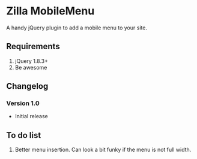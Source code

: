 # Zilla MobileMenu

A handy jQuery plugin to add a mobile menu to your site.

## Requirements

1. jQuery 1.8.3+
2. Be awesome

## Changelog

### Version 1.0

- Initial release

## To do list

1. Better menu insertion. Can look a bit funky if the menu is not full width.
